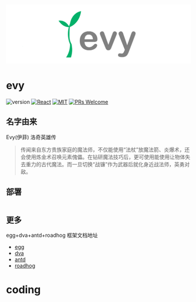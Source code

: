 ![Evy](src/imgs/logo-gray.png)
# evy

![version](https://img.shields.io/badge/version-v1.0.0-brightgreen.svg?style=flat-square) [![React](https://img.shields.io/badge/react-16.x.x-brightgreen.svg?style=flat-square)](https://github.com/facebook/react) [![MIT](https://img.shields.io/dub/l/vibe-d.svg?style=flat-square)](http://opensource.org/licenses/MIT) [![PRs Welcome](https://img.shields.io/badge/PRs-welcome-brightgreen.svg?style=flat-square)](https://reactjs.org/docs/how-to-contribute.html#your-first-pull-request)


## 名字由来
Evy(伊菲) 洛奇英雄传
> 传闻来自东方贵族家庭的魔法师，不仅能使用“法杖”放魔法箭、炎爆术，还会使用炼金术召唤元素傀儡。在钻研魔法技巧后，更可使用能使用让物体失去重力的古代魔法。而一旦切换“战镰”作为武器后就化身近战法师，英勇对敌。
## 部署
```
```
## 更多
egg+dva+antd+roadhog 框架文档地址
* [egg](https://eggjs.org/zh-cn/)
* [dva](https://dvajs.com/guide/)
* [antd](https://ant.design/index-cn)
* [roadhog](https://www.npmjs.com/package/roadhog)

# coding
